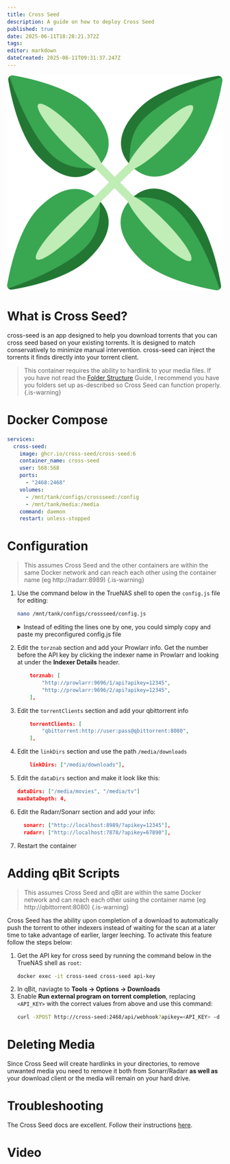 ```yaml
---
title: Cross Seed
description: A guide on how to deploy Cross Seed
published: true
date: 2025-06-11T18:28:21.372Z
tags: 
editor: markdown
dateCreated: 2025-06-11T09:31:37.247Z
---
```


![cross-seed.png](/cross-seed.png)


# What is Cross Seed?
cross-seed is an app designed to help you download torrents that you can cross seed based on your existing torrents. It is designed to match conservatively to minimize manual intervention. cross-seed can inject the torrents it finds directly into your torrent client. 

> This container requires the ability to hardlink to your media files. If you have not read the [Folder Structure](/Folder-Structure) Guide, I recommend you have you folders set up as-described so Cross Seed can function properly.
{.is-warning}


# Docker Compose
```yaml
services:
  cross-seed:
    image: ghcr.io/cross-seed/cross-seed:6
    container_name: cross-seed
    user: 568:568
    ports:
      - "2468:2468"
    volumes:
      - /mnt/tank/configs/crossseed:/config
      - /mnt/tank/media:/media
    command: daemon
    restart: unless-stopped
```

# Configuration

> This assumes Cross Seed and the other containers are within the same Docker network and can reach each other using the container name (eg http://radarr:8989)
{.is-warning}

1. Use the command below in the TrueNAS shell to open the `config.js` file for editing:
    ```bash
    nano /mnt/tank/configs/crossseed/config.js
    ``` 
    <details><summary>Instead of editing the lines one by one, you could simply copy and paste my preconfigured config.js file</summary>

    ```js
    "use strict";
    module.exports = {
        apiKey: undefined,

        torznab: [
            "http://prowlarr:9696/1/api?apikey=12345",
            "http://prowlarr:9696/2/api?apikey=12345",
        ],

        sonarr: ["http://sonarr:8989/?apikey=12345"],

        radarr: ["http://radarr:7878/?apikey=12345"],

        host: "0.0.0.0",
        port: 2468,

        notificationWebhookUrls: [],

        torrentClients: ["qbittorrent:http://user:pass@qbittorrent:8080"],

        useClientTorrents: true,

        delay: 30,

        dataDirs: ["/media/movies", "/media/tv"],

        linkCategory: "cross-seed-link",

        linkDirs: ["/media/downloads"],

        linkType: "hardlink",

        flatLinking: false,

        matchMode: "flexible",

        skipRecheck: true,

        autoResumeMaxDownload: 52428800,

        ignoreNonRelevantFilesToResume: false,

        maxDataDepth: 4,

        torrentDir: null,

        outputDir: null,

        includeSingleEpisodes: false,

        includeNonVideos: false,

        seasonFromEpisodes: 1,

        fuzzySizeThreshold: 0.02,

        excludeOlder: "2 weeks",

        action: "inject",

        duplicateCategories: false,

        rssCadence: "30 minutes",

        searchCadence: "1 day",

        snatchTimeout: "30 seconds",

        searchTimeout: "2 minutes",

        searchLimit: 400,

        blockList: [],
    };
   //# sourceMappingURL=config.template.cjs.map
   ```
    </details>
   
   
1. Edit the `torznab` section and add your Prowlarr info. Get the number before the API key by clicking the indexer name in Prowlarr and looking at under the **Indexer Details** header.
    ```json
        torznab: [
            "http://prowlarr:9696/1/api?apikey=12345",
            "http://prowlarr:9696/2/api?apikey=12345",
        ],
    ```
1. Edit the `torrentClients` section and add your qbittorrent info
    ```json
        torrentClients: [
            "qbittorrent:http://user:pass@qbittorrent:8080",
        ],
    ```
1. Edit the `linkDirs` section and use the path `/media/downloads`
    ```json
        linkDirs: ["/media/downloads"],
    ```
1. Edit the `dataDirs` section and make it look like this: 
    ```json
    dataDirs: ["/media/movies", "/media/tv"]
    maxDataDepth: 4,
    ```
1. Edit the Radarr/Sonarr section and add your info:
    ```json
      sonarr: ["http://localhost:8989/?apikey=12345"],
      radarr: ["http://localhost:7878/?apikey=67890"],
    ```

1. Restart the container

# Adding qBit Scripts

> This assumes Cross Seed and qBit are within the same Docker network and can reach each other using the container name (eg http://qbittorrent:8080)
{.is-warning}

Cross Seed has the ability upon completion of a download to automatically push the torrent to other indexers instead of waiting for the scan at a later time to take advantage of earlier, larger leeching. To activate this feature follow the steps below:
1. Get the API key for cross seed by running the command below in the TrueNAS shell as `root`:
    ```bash
    docker exec -it cross-seed cross-seed api-key
    ```
1. In qBit, naviagte to **Tools → Options → Downloads**
1. Enable **Run external program on torrent completion**, replacing `<API_KEY>` with the correct values from above and use this command:
    ```bash
    curl -XPOST http://cross-seed:2468/api/webhook?apikey=<API_KEY> -d "infoHash=%I"
    ```

# Deleting Media
Since Cross Seed will create hardlinks in your directories, to remove unwanted media you need to remove it both from Sonarr/Radarr **as well as** your download client or the media will remain on your hard drive.

# Troubleshooting
The Cross Seed docs are excellent. Follow their instructions [here](https://www.cross-seed.org/docs/basics/faq-troubleshooting).

# Video